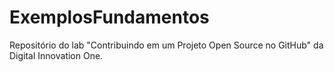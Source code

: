 # ExemplosFundamentos
Repositório do lab "Contribuindo em um Projeto Open Source no GitHub" da Digital Innovation One.
